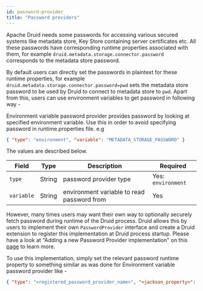 ```yaml
---
id: password-provider
title: "Password providers"
---
```


<!--
  ~ Licensed to the Apache Software Foundation (ASF) under one
  ~ or more contributor license agreements.  See the NOTICE file
  ~ distributed with this work for additional information
  ~ regarding copyright ownership.  The ASF licenses this file
  ~ to you under the Apache License, Version 2.0 (the
  ~ "License"); you may not use this file except in compliance
  ~ with the License.  You may obtain a copy of the License at
  ~
  ~   http://www.apache.org/licenses/LICENSE-2.0
  ~
  ~ Unless required by applicable law or agreed to in writing,
  ~ software distributed under the License is distributed on an
  ~ "AS IS" BASIS, WITHOUT WARRANTIES OR CONDITIONS OF ANY
  ~ KIND, either express or implied.  See the License for the
  ~ specific language governing permissions and limitations
  ~ under the License.
  -->


Apache Druid needs some passwords for accessing various secured systems like metadata store, Key Store containing server certificates etc.
All these passwords have corresponding runtime properties associated with them, for example `druid.metadata.storage.connector.password` corresponds to the metadata store password.

By default users can directly set the passwords in plaintext for these runtime properties, for example `druid.metadata.storage.connector.password=pwd` sets the metadata store password
to be used by Druid to connect to metadata store to `pwd`. Apart from this, users can use environment variables to get password in following way -

Environment variable password provider provides password by looking at specified environment variable. Use this in order to avoid specifying password in runtime.properties file.
e.g

```json
{ "type": "environment", "variable": "METADATA_STORAGE_PASSWORD" }
```

The values are described below.

|Field|Type|Description|Required|
|-----|----|-----------|--------|
|`type`|String|password provider type|Yes: `environment`|
|`variable`|String|environment variable to read password from|Yes|

However, many times users may want their own way to optionally securely fetch password during runtime of the Druid process.
Druid allows this by users to implement their own `PasswordProvider` interface and create a Druid extension to register this implementation at Druid process startup.
Please have a look at "Adding a new Password Provider implementation" on this [page](../development/modules.md) to learn more.

To use this implementation, simply set the relevant password runtime property to something similar as was done for Environment variable password provider like -

```json
{ "type": "<registered_password_provider_name>", "<jackson_property>": "<value>", ... }
```
